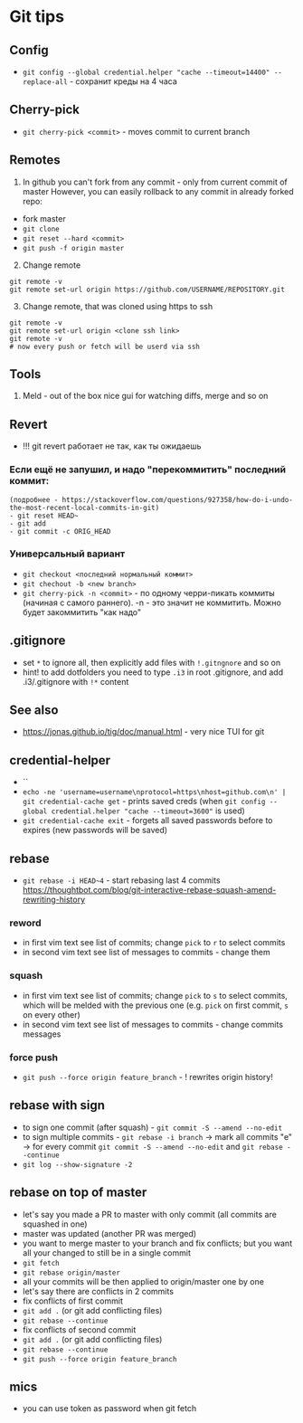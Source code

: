 # Git tips

## Config
- `git config --global credential.helper "cache --timeout=14400" --replace-all` - сохранит креды на 4 часа

## Cherry-pick
- `git cherry-pick <commit>` - moves commit to current branch

## Remotes
1. In github you can't fork from any commit - only from current commit of master
However, you can easily rollback to any commit in already forked repo:
- fork master
- `git clone`
- `git reset --hard <commit>`
- `git push -f origin master`

2. Change remote
```
git remote -v
git remote set-url origin https://github.com/USERNAME/REPOSITORY.git
```
3. Change remote, that was cloned using https to ssh
```
git remote -v
git remote set-url origin <clone ssh link>
git remote -v
# now every push or fetch will be userd via ssh
```

## Tools
1. Meld - out of the box nice gui for watching diffs, merge and so on

## Revert
- !!! git revert работает не так, как ты ожидаешь
### Если ещё не запушил, и надо "перекоммитить" последний коммит:
```
(подробнее - https://stackoverflow.com/questions/927358/how-do-i-undo-the-most-recent-local-commits-in-git)
- git reset HEAD~
- git add
- git commit -c ORIG_HEAD
```
### Универсальный вариант
- `git checkout <последний нормальный коммит>`
- `git chechout -b <new branch>`
- `git cherry-pick -n <commit>` - по одному черри-пикать коммиты (начиная с самого раннего). -n - это значит не коммитить. Можно будет закоммитить "как надо"

## .gitignore
- set `*` to ignore all, then explicitly add files with `!.gitngnore` and so on
- hint! to add dotfolders you need to type `.i3` in root .gitignore, and add .i3/.gitignore with `!*` content

## See also
- https://jonas.github.io/tig/doc/manual.html - very nice TUI for git

## credential-helper
- ``
- `echo -ne 'username=username\nprotocol=https\nhost=github.com\n' | git credential-cache get` - prints saved creds (when `git config --global credential.helper "cache --timeout=3600"` is used)
- `git credential-cache exit` - forgets all saved passwords before to expires (new passwords will be saved)

## rebase
- `git rebase -i HEAD~4` - start rebasing last 4 commits https://thoughtbot.com/blog/git-interactive-rebase-squash-amend-rewriting-history
### reword
- in first vim text see list of commits; change `pick` to `r` to select commits
- in second vim text see list of messages to commits - change them
### squash
- in first vim text see list of commits; change `pick` to `s` to select commits, which will be melded with the previous one (e.g. `pick` on first commit, `s` on every other)
- in second vim text see list of messages to commits - change commits messages
### force push
- `git push --force origin feature_branch` - ! rewrites origin history!

## rebase with sign
- to sign one commit (after squash) - `git commit -S --amend --no-edit`
- to sign multiple commits - `git rebase -i branch` -> mark all commits "e" -> for every commit `git commit -S --amend --no-edit` and `git rebase --continue`
- `git log --show-signature -2`

## rebase on top of master
- let's say you made a PR to master with only commit (all commits are squashed in one)
- master was updated (another PR was merged)
- you want to merge master to your branch and fix conflicts; but you want all your changed to still be in a single commit
- `git fetch`
- `git rebase origin/master`
- all your commits will be then applied to origin/master one by one
- let's say there are conflicts in 2 commits
- fix conflicts of first commit
- `git add .` (or git add conflicting files)
- `git rebase --continue`
- fix conflicts of second commit
- `git add .` (or git add conflicting files)
- `git rebase --continue`
- `git push --force origin feature_branch`

## mics
- you can use token as password when git fetch
